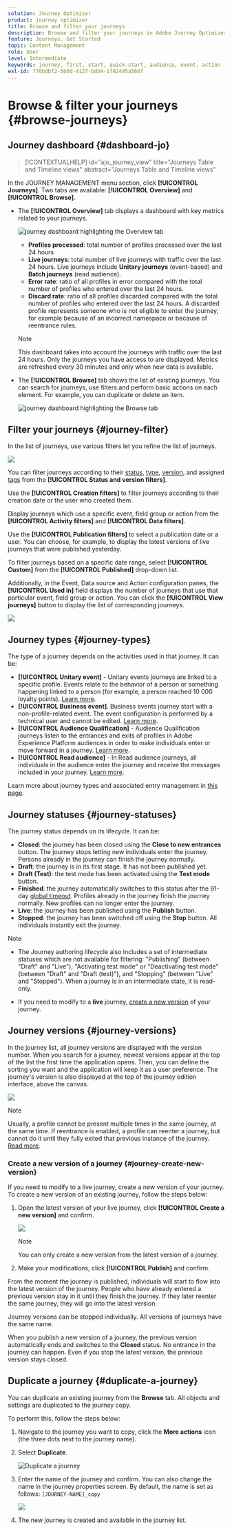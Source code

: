 ```yaml
---
solution: Journey Optimizer
product: journey optimizer
title: Browse and filter your journeys
description: Browse and filter your journeys in Adobe Journey Optimizer
feature: Journeys, Get Started
topic: Content Management
role: User
level: Intermediate
keywords: journey, first, start, quick-start, audience, event, action
exl-id: 770bdbf2-560d-4127-bdb9-1f82495a566f
---
```

# Browse & filter your journeys {#browse-journeys}

## Journey dashboard {#dashboard-jo}

>[!CONTEXTUALHELP]
>id="ajo_journey_view"
>title="Journeys Table and Timeline views"
>abstract="Journeys Table and Timeline views"

In the JOURNEY MANAGEMENT menu section, click **[!UICONTROL Journeys]**. Two tabs are available: **[!UICONTROL Overview]** and **[!UICONTROL Browse]**.

* The **[!UICONTROL Overview]** tab displays a dashboard with key metrics related to your journeys.

    ![journey dashboard highlighting the Overview tab](assets/journeys-dashboard.png)  

    * **Profiles processed**: total number of profiles processed over the last 24 hours
    * **Live journeys**: total number of live journeys with traffic over the last 24 hours. Live journeys include **Unitary journeys** (event-based) and **Batch journeys** (read audience).
    * **Error rate**: ratio of all profiles in error compared with the total number of profiles who entered over the last 24 hours. 
    * **Discard rate**: ratio of all profiles discarded compared with the total number of profiles who entered over the last 24 hours. A discarded profile represents someone who is not eligible to enter the journey, for example because of an incorrect namespace or because of reentrance rules.

    >[!NOTE]
    >
    >This dashboard takes into account the journeys with traffic over the last 24 hours. Only the journeys you have access to are displayed. Metrics are refreshed every 30 minutes and only when new data is available. 

* The **[!UICONTROL Browse]** tab shows the list of existing journeys. You can search for journeys, use filters and perform basic actions on each element. For example, you can duplicate or delete an item. 

    ![journey dashboard highlighting the Browse tab](assets/journeys-browse.png)  

## Filter your journeys {#journey-filter}

In the list of journeys, use various filters let you refine the list of journeys.

![](assets/filter-journeys.png)

You can filter journeys according to their [status](#journey-statuses), [type](#journey-types), [version](#journey-versions), and assigned [tags](../start/search-filter-categorize.md#tags) from the **[!UICONTROL Status and version filters]**.

Use the **[!UICONTROL Creation filters]** to filter journeys according to their creation date or the user who created them.

Display journeys which use a specific event, field group or action from the **[!UICONTROL Activity filters]** and **[!UICONTROL Data filters]**. 

Use the **[!UICONTROL Publication filters]** to select a publication date or a user. You can choose, for example, to display the latest versions of live journeys that were published yesterday.

To filter journeys based on a specific date range, select **[!UICONTROL Custom]** from the **[!UICONTROL Published]** drop-down list.

Additionally, in the Event, Data source and Action configuration panes, the **[!UICONTROL Used in]** field displays the number of journeys that use that particular event, field group or action. You can click the **[!UICONTROL View journeys]** button to display the list of corresponding journeys.

![](assets/journey3bis.png)


## Journey types {#journey-types}

The type of a journey depends on the activities used in that journey. It can be: 

* **[!UICONTROL Unitary event]** - Unitary events journeys are linked to a specific profile. Events relate to the behavior of a person or something happening linked to a person (for example, a person reached 10 000 loyalty points). [Learn more](../event/about-events.md).
* **[!UICONTROL Business event]**. Business events journey start with a non-profile-related event. The event configuration is performed by a technical user and cannot be edited. [Learn more](../event/about-events.md).
* **[!UICONTROL Audience Qualification]** - Audience Qualification journeys listen to the entrances and exits of profiles in Adobe Experience Platform audiences in order to make individuals enter or move forward in a journey. [Learn more](audience-qualification-events.md).
* **[!UICONTROL Read audience]** - In Read audience journeys, all individuals in the audience enter the journey and receive the messages included in your journey.  [Learn more](read-audience.md).


Learn more about journey types and associated entry management in [this page](entry-management.md).

## Journey statuses {#journey-statuses}

The journey status depends on its lifecycle. It can be: 

* **Closed**: the journey has been closed using the **Close to new entrances** button. The journey stops letting new individuals enter the journey. Persons already in the journey can finish the journey normally.
* **Draft**: the journey is in its first stage. It has not been published yet.
* **Draft (Test)**: the test mode has been activated using the **Test mode** button.
* **Finished**: the journey automatically switches to this status after the 91-day [global timeout](journey-properties.md#global_timeout). Profiles already in the journey finish the journey normally. New profiles can no longer enter the journey.
* **Live**: the journey has been published using the **Publish** button.
* **Stopped**: the journey has been switched off using the **Stop** button. All individuals instantly exit the journey.

>[!NOTE]
>
>* The Journey authoring lifecycle also includes a set of intermediate statuses which are not available for filtering: "Publishing" (between "Draft" and "Live"), "Activating test mode" or "Deactivating test mode" (between "Draft" and "Draft (test)"), and "Stopping" (between "Live" and "Stopped"). When a journey is in an intermediate state, it is read-only.
>
>* If you need to modify to a **live** journey, [create a new version](#journey-versions) of your journey.


## Journey versions {#journey-versions}

In the journey list, all journey versions are displayed with the version number. When you search for a journey, newest versions appear at the top of the list the first time the application opens. Then, you can define the sorting you want and the application will keep it as a user preference. The journey's version is also displayed at the top of the journey edition interface, above the canvas.

![](assets/journeyversions1.png)

>[!NOTE]
>
>Usually, a profile cannot be present multiple times in the same journey, at the same time. If reentrance is enabled, a profile can reenter a journey, but cannot do it until they fully exited that previous instance of the journey. [Read more](end-journey.md).

### Create a new version of a journey {#journey-create-new-version}

If you need to modify to a live journey, create a new version of your journey. To create a new version of an existing journey, follow the steps below:

1. Open the latest version of your live journey, click **[!UICONTROL Create a new version]** and confirm.

    ![](assets/journeyversions2.png)

    >[!NOTE]
    >
    >You can only create a new version from the latest version of a journey.

1. Make your modifications, click **[!UICONTROL Publish]** and confirm.

From the moment the journey is published, individuals will start to flow into the latest version of the journey. People who have already entered a previous version stay in it until they finish the journey. If they later reenter the same journey, they will go into the latest version.

Journey versions can be stopped individually. All versions of journeys have the same name.

When you publish a new version of a journey, the previous version automatically ends and switches to the **Closed** status. No entrance in the journey can happen. Even if you stop the latest version, the previous version stays closed.



## Duplicate a journey {#duplicate-a-journey}

You can duplicate an existing journey from the **Browse** tab. All objects and settings are duplicated to the journey copy.

To perform this, follow the steps below:

1. Navigate to the journey you want to copy, click the **More actions** icon (the three dots next to the journey name).
1. Select **Duplicate**.

    ![Duplicate a journey](assets/duplicate-jo.png)

1. Enter the name of the journey and confirm. You can also change the name in the journey properties screen. By default, the name is set as follows: `[JOURNEY-NAME]_copy`

    ![](assets/duplicate-jo2.png)

1. The new journey is created and available in the journey list.
